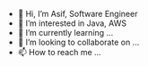 - 👋 Hi, I’m Asif, Software Engineer
- 👀 I’m interested in Java, AWS
- 🌱 I’m currently learning ...
- 💞️ I’m looking to collaborate on ...
- 📫 How to reach me ...

<!---
asifdg360/asifdg360 is a ✨ special ✨ repository because its `README.md` (this file) appears on your GitHub profile.
You can click the Preview link to take a look at your changes.
--->
